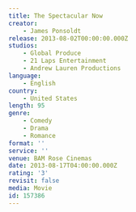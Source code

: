 ```yaml
---
title: The Spectacular Now
creator:
    - James Ponsoldt
release: 2013-08-02T00:00:00.000Z
studios:
    - Global Produce
    - 21 Laps Entertainment
    - Andrew Lauren Productions
language:
    - English
country:
    - United States
length: 95
genre:
    - Comedy
    - Drama
    - Romance
format: ''
service: ''
venue: BAM Rose Cinemas
date: 2013-08-17T04:00:00.000Z
rating: '3'
revisit: false
media: Movie
id: 157386
---
```



